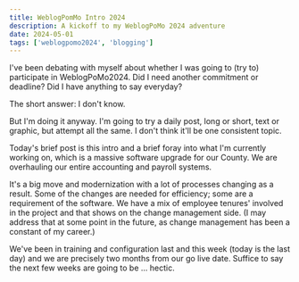 ```yaml
---
title: WeblogPomMo Intro 2024
description: A kickoff to my WeblogPoMo 2024 adventure
date: 2024-05-01
tags: ['weblogpomo2024', 'blogging']
---
```

I've been debating with myself about whether I was going to (try to) participate in WeblogPoMo2024. Did I need another commitment or deadline? Did I have anything to say everyday?

The short answer: I don't know.

But I'm doing it anyway. I'm going to try a daily post, long or short, text or graphic, but attempt all the same. I don't think it'll be one consistent topic.

Today's brief post is this intro and a brief foray into what I'm currently working on, which is a massive software upgrade for our County. We are overhauling our entire accounting and payroll systems. 

It's a big move and modernization with a lot of processes changing as a result. Some of the changes are needed for efficiency; some are a requirement of the software. We have a mix of employee tenures' involved in the project and that shows on the change management side. (I may address that at some point in the future, as change management has been a constant of my career.)

We've been in training and configuration last and this week (today is the last day) and we are precisely two months from our go live date. Suffice to say the next few weeks are going to be ... hectic.